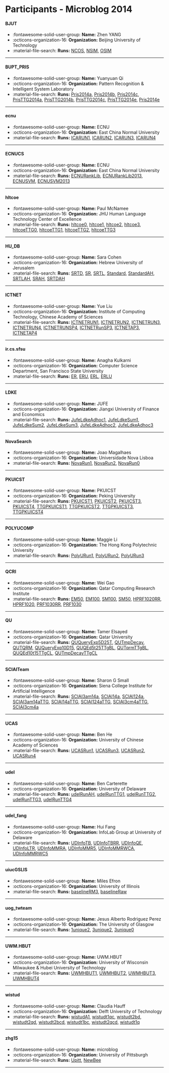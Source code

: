# Participants - Microblog 2014 

#### BJUT
 - :fontawesome-solid-user-group: **Name:** Zhen YANG
 - :octicons-organization-16: **Organization:** Beijing University of Technology
 - :material-file-search: **Runs:** [NCOS](./runs.md#ncos), [NSIM](./runs.md#nsim), [OSIM](./runs.md#osim)

---
#### BUPT_PRIS
 - :fontawesome-solid-user-group: **Name:** Yuanyuan Qi
 - :octicons-organization-16: **Organization:** Pattern Recognition & Intelligent System Laboratory
 - :material-file-search: **Runs:** [Pris2014a](./runs.md#pris2014a), [Pris2014b](./runs.md#pris2014b), [Pris2014c](./runs.md#pris2014c), [PrisTTG2014a](./runs.md#pristtg2014a), [PrisTTG2014b](./runs.md#pristtg2014b), [PrisTTG2014c](./runs.md#pristtg2014c), [PrisTTG2014e](./runs.md#pristtg2014e), [Pris2014e](./runs.md#pris2014e)

---
#### ecnu
 - :fontawesome-solid-user-group: **Name:** ECNU
 - :octicons-organization-16: **Organization:** East China Normal University
 - :material-file-search: **Runs:** [ICARUN1](./runs.md#icarun1), [ICARUN2](./runs.md#icarun2), [ICARUN3](./runs.md#icarun3), [ICARUN4](./runs.md#icarun4)

---
#### ECNUCS
 - :fontawesome-solid-user-group: **Name:** ECNU
 - :octicons-organization-16: **Organization:** East China Normal University
 - :material-file-search: **Runs:** [ECNURankLib](./runs.md#ecnuranklib), [ECNURankLib2013](./runs.md#ecnuranklib2013), [ECNUSVM](./runs.md#ecnusvm), [ECNUSVM2013](./runs.md#ecnusvm2013)

---
#### hltcoe
 - :fontawesome-solid-user-group: **Name:** Paul McNamee
 - :octicons-organization-16: **Organization:** JHU Human Language Technology Center of Excellence
 - :material-file-search: **Runs:** [hltcoe0](./runs.md#hltcoe0), [hltcoe1](./runs.md#hltcoe1), [hltcoe2](./runs.md#hltcoe2), [hltcoe3](./runs.md#hltcoe3), [hltcoeTTG0](./runs.md#hltcoettg0), [hltcoeTTG1](./runs.md#hltcoettg1), [hltcoeTTG2](./runs.md#hltcoettg2), [hltcoeTTG3](./runs.md#hltcoettg3)

---
#### HU_DB
 - :fontawesome-solid-user-group: **Name:** Sara Cohen
 - :octicons-organization-16: **Organization:** Hebrew University of Jerusalem
 - :material-file-search: **Runs:** [SRTD](./runs.md#srtd), [SR](./runs.md#sr), [SRTL](./runs.md#srtl), [Standard](./runs.md#standard), [StandardAH](./runs.md#standardah), [SRTLAH](./runs.md#srtlah), [SRAH](./runs.md#srah), [SRTDAH](./runs.md#srtdah)

---
#### ICTNET
 - :fontawesome-solid-user-group: **Name:** Yue Liu
 - :octicons-organization-16: **Organization:** Institute of Computing Technology, Chinese Academy of Sciences
 - :material-file-search: **Runs:** [ICTNETRUN1](./runs.md#ictnetrun1), [ICTNETRUN2](./runs.md#ictnetrun2), [ICTNETRUN3](./runs.md#ictnetrun3), [ICTNETRUN4](./runs.md#ictnetrun4), [ICTNETRUNSP4](./runs.md#ictnetrunsp4), [ICTNETRunSP3](./runs.md#ictnetrunsp3), [ICTNETAP3](./runs.md#ictnetap3), [ICTNETAP4](./runs.md#ictnetap4)

---
#### ir.cs.sfsu
 - :fontawesome-solid-user-group: **Name:** Anagha Kulkarni
 - :octicons-organization-16: **Organization:** Computer Science Department, San Francisco State University
 - :material-file-search: **Runs:** [ER](./runs.md#er), [ERU](./runs.md#eru), [ERL](./runs.md#erl), [ERLU](./runs.md#erlu)

---
#### LDKE
 - :fontawesome-solid-user-group: **Name:** JUFE
 - :octicons-organization-16: **Organization:** Jiangxi University of Finance and Economics
 - :material-file-search: **Runs:** [JufeLdkeAdhoc1](./runs.md#jufeldkeadhoc1), [JufeLdkeSum1](./runs.md#jufeldkesum1), [JufeLdkeSum2](./runs.md#jufeldkesum2), [JufeLdkeSum3](./runs.md#jufeldkesum3), [JufeLdkeAdhoc2](./runs.md#jufeldkeadhoc2), [JufeLdkeAdhoc3](./runs.md#jufeldkeadhoc3)

---
#### NovaSearch
 - :fontawesome-solid-user-group: **Name:** Joao Magalhaes
 - :octicons-organization-16: **Organization:** Universidade Nova Lisboa
 - :material-file-search: **Runs:** [NovaRun1](./runs.md#novarun1), [NovaRun2](./runs.md#novarun2), [NovaRun0](./runs.md#novarun0)

---
#### PKUICST
 - :fontawesome-solid-user-group: **Name:** PKUICST
 - :octicons-organization-16: **Organization:** Peking University
 - :material-file-search: **Runs:** [PKUICST1](./runs.md#pkuicst1), [PKUICST2](./runs.md#pkuicst2), [PKUICST3](./runs.md#pkuicst3), [PKUICST4](./runs.md#pkuicst4), [TTGPKUICST1](./runs.md#ttgpkuicst1), [TTGPKUICST2](./runs.md#ttgpkuicst2), [TTGPKUICST3](./runs.md#ttgpkuicst3), [TTGPKUICST4](./runs.md#ttgpkuicst4)

---
#### POLYUCOMP
 - :fontawesome-solid-user-group: **Name:** Maggie Li
 - :octicons-organization-16: **Organization:** The Hong Kong Polytechnic University
 - :material-file-search: **Runs:** [PolyURun1](./runs.md#polyurun1), [PolyURun2](./runs.md#polyurun2), [PolyURun3](./runs.md#polyurun3)

---
#### QCRI
 - :fontawesome-solid-user-group: **Name:** Wei Gao
 - :octicons-organization-16: **Organization:** Qatar Computing Research Institute
 - :material-file-search: **Runs:** [EM50](./runs.md#em50), [EM100](./runs.md#em100), [SM100](./runs.md#sm100), [SM50](./runs.md#sm50), [HPRF1020RR](./runs.md#hprf1020rr), [HPRF1020](./runs.md#hprf1020), [PRF1030RR](./runs.md#prf1030rr), [PRF1030](./runs.md#prf1030)

---
#### QU
 - :fontawesome-solid-user-group: **Name:** Tamer Elsayed
 - :octicons-organization-16: **Organization:** Qatar University
 - :material-file-search: **Runs:** [QUQueryExp5D25T](./runs.md#ququeryexp5d25t), [QUTmpDecay](./runs.md#qutmpdecay), [QUTQRM](./runs.md#qutqrm), [QUQueryExp10D15](./runs.md#ququeryexp10d15), [QUQEd5t25TTgBL](./runs.md#quqed5t25ttgbl), [QUTqrmTTgBL](./runs.md#qutqrmttgbl), [QUQEd10t15TTgCL](./runs.md#quqed10t15ttgcl), [QUTmpDecayTTgCL](./runs.md#qutmpdecayttgcl)

---
#### SCIAITeam
 - :fontawesome-solid-user-group: **Name:** Sharon G Small
 - :octicons-organization-16: **Organization:** Siena College Institute for Artificial Intelligence
 - :material-file-search: **Runs:** [SCIAI3am14a](./runs.md#sciai3am14a), [SCIAI14a](./runs.md#sciai14a), [SCIAI124a](./runs.md#sciai124a), [SCIAI3am14aTTG](./runs.md#sciai3am14attg), [SCIAI14aTTG](./runs.md#sciai14attg), [SCIAI124aTTG](./runs.md#sciai124attg), [SCIAI3cm4aTTG](./runs.md#sciai3cm4attg), [SCIAI3cm4a](./runs.md#sciai3cm4a)

---
#### UCAS
 - :fontawesome-solid-user-group: **Name:** Ben He
 - :octicons-organization-16: **Organization:** University of Chinese Academy of Sciences
 - :material-file-search: **Runs:** [UCASRun1](./runs.md#ucasrun1), [UCASRun3](./runs.md#ucasrun3), [UCASRun2](./runs.md#ucasrun2), [UCASRun4](./runs.md#ucasrun4)

---
#### udel
 - :fontawesome-solid-user-group: **Name:** Ben Carterette
 - :octicons-organization-16: **Organization:** University of Delaware
 - :material-file-search: **Runs:** [udelRunAH](./runs.md#udelrunah), [udelRunTTG1](./runs.md#udelrunttg1), [udelRunTTG2](./runs.md#udelrunttg2), [udelRunTTG3](./runs.md#udelrunttg3), [udelRunTTG4](./runs.md#udelrunttg4)

---
#### udel_fang
 - :fontawesome-solid-user-group: **Name:** Hui Fang
 - :octicons-organization-16: **Organization:** InfoLab Group at University of Delaware
 - :material-file-search: **Runs:** [UDInfoTB](./runs.md#udinfotb), [UDInfoTBRR](./runs.md#udinfotbrr), [UDInfoQE](./runs.md#udinfoqe), [UDInfoLTR](./runs.md#udinfoltr), [UDInfoMMRA](./runs.md#udinfommra), [UDInfoMMR5](./runs.md#udinfommr5), [UDInfoMMRWCA](./runs.md#udinfommrwca), [UDInfoMMRWC5](./runs.md#udinfommrwc5)

---
#### uiucGSLIS
 - :fontawesome-solid-user-group: **Name:** Miles Efron
 - :octicons-organization-16: **Organization:** University of Illinois
 - :material-file-search: **Runs:** [baselineRM3](./runs.md#baselinerm3), [baselineRaw](./runs.md#baselineraw)

---
#### uog_twteam
 - :fontawesome-solid-user-group: **Name:** Jesus Alberto Rodriguez Perez
 - :octicons-organization-16: **Organization:** The University of Glasgow
 - :material-file-search: **Runs:** [1unique2](./runs.md#1unique2), [3unique2](./runs.md#3unique2), [3unique0](./runs.md#3unique0)

---
#### UWM.HBUT
 - :fontawesome-solid-user-group: **Name:** UWM.HBUT
 - :octicons-organization-16: **Organization:** University of Wisconsin Milwaukee & Hubei University of Technology
 - :material-file-search: **Runs:** [UWMHBUT1](./runs.md#uwmhbut1), [UWMHBUT2](./runs.md#uwmhbut2), [UWMHBUT3](./runs.md#uwmhbut3), [UWMHBUT4](./runs.md#uwmhbut4)

---
#### wistud
 - :fontawesome-solid-user-group: **Name:** Claudia Hauff
 - :octicons-organization-16: **Organization:** Delft University of Technology
 - :material-file-search: **Runs:** [wistudA1](./runs.md#wistuda1), [wistudt1qc](./runs.md#wistudt1qc), [wistudt2bd](./runs.md#wistudt2bd), [wistudt2qd](./runs.md#wistudt2qd), [wistudt2bcd](./runs.md#wistudt2bcd), [wistudt1bc](./runs.md#wistudt1bc), [wistudt2qcd](./runs.md#wistudt2qcd), [wistudt1q](./runs.md#wistudt1q)

---
#### zhg15
 - :fontawesome-solid-user-group: **Name:** microblog
 - :octicons-organization-16: **Organization:** University of Pittsburgh
 - :material-file-search: **Runs:** [Upitt](./runs.md#upitt), [NewBee](./runs.md#newbee)

---
